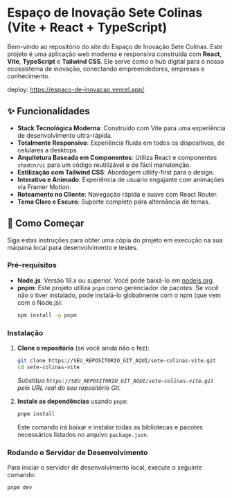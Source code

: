 # Espaço de Inovação Sete Colinas (Vite + React + TypeScript)

Bem-vindo ao repositório do site do Espaço de Inovação Sete Colinas. Este projeto é uma aplicação web moderna e responsiva construída com **React**, **Vite**, **TypeScript** e **Tailwind CSS**. Ele serve como o hub digital para o nosso ecossistema de inovação, conectando empreendedores, empresas e conhecimento.

deploy: https://espaco-de-inovacao.vercel.app/

## ✨ Funcionalidades

* **Stack Tecnológica Moderna**: Construído com Vite para uma experiência de desenvolvimento ultra-rápida.
* **Totalmente Responsivo**: Experiência fluida em todos os dispositivos, de celulares a desktops.
* **Arquitetura Baseada em Componentes**: Utiliza React e componentes `shadcn/ui` para um código reutilizável e de fácil manutenção.
* **Estilização com Tailwind CSS**: Abordagem utility-first para o design.
* **Interativo e Animado**: Experiência de usuário engajante com animações via Framer Motion.
* **Roteamento no Cliente**: Navegação rápida e suave com React Router.
* **Tema Claro e Escuro**: Suporte completo para alternância de temas.

## 🚀 Como Começar

Siga estas instruções para obter uma cópia do projeto em execução na sua máquina local para desenvolvimento e testes.

### **Pré-requisitos**

* **Node.js**: Versão 18.x ou superior. Você pode baixá-lo em [nodejs.org](https://nodejs.org/).
* **pnpm**: Este projeto utiliza `pnpm` como gerenciador de pacotes. Se você não o tiver instalado, pode instalá-lo globalmente com o npm (que vem com o Node.js):
    ```bash
    npm install -g pnpm
    ```

### **Instalação**

1.  **Clone o repositório** (se você ainda não o fez):
    ```bash
    git clone https://SEU_REPOSITORIO_GIT_AQUI/sete-colinas-vite.git
    cd sete-colinas-vite
    ```
    *Substitua `https://SEU_REPOSITORIO_GIT_AQUI/sete-colinas-vite.git` pelo URL real do seu repositório Git.*

2.  **Instale as dependências** usando `pnpm`:
    ```bash
    pnpm install
    ```
    Este comando irá baixar e instalar todas as bibliotecas e pacotes necessários listados no arquivo `package.json`.

### **Rodando o Servidor de Desenvolvimento**

Para iniciar o servidor de desenvolvimento local, execute o seguinte comando:

```bash
pnpm dev
